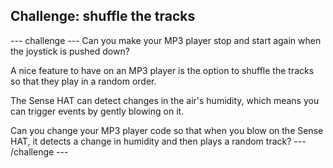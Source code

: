 ## Challenge: shuffle the tracks

--- challenge ---
Can you make your MP3 player stop and start again when the joystick is pushed down?

A nice feature to have on an MP3 player is the option to shuffle the tracks so that they play in a random order.

The Sense HAT can detect changes in the air's humidity, which means you can trigger events by gently blowing on it.

Can you change your MP3 player code so that when you blow on the Sense HAT, it detects a change in humidity and then plays a random track?
--- /challenge ---

